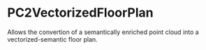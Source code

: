 # PC2VectorizedFloorPlan
Allows the convertion of a semantically enriched point cloud into a vectorized-semantic floor plan.
